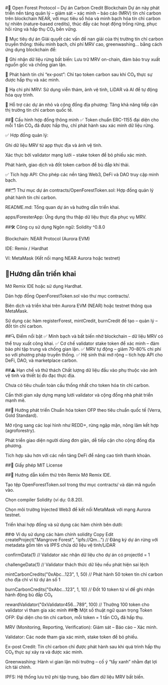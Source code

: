 #🌳 Open Forest Protocol – Dự án Carbon Credit Blockchain
Dự án này phát triển nền tảng quản lý – giám sát – xác minh – báo cáo (MRV) tín chỉ carbon trên blockchain NEAR, với mục tiêu số hóa và minh bạch hóa tín chỉ carbon tự nhiên (nature-based credits), thúc đẩy các hoạt động trồng rừng, phục hồi rừng và hấp thụ CO₂ bền vững.

🎯 Mục tiêu dự án
Giải quyết các vấn đề nan giải của thị trường tín chỉ carbon truyền thống: thiếu minh bạch, chi phí MRV cao, greenwashing… bằng cách ứng dụng blockchain để:

📌 Ghi nhận dữ liệu rừng bất biến: Lưu trữ MRV on-chain, đảm bảo truy xuất nguồn gốc và chống gian lận.

📌 Phát hành tín chỉ “ex-post”: Chỉ tạo token carbon sau khi CO₂ thực sự được hấp thụ và xác minh.

📌 Hạ chi phí MRV: Sử dụng viễn thám, ảnh vệ tinh, LiDAR và AI để tự động hóa quy trình.

📌 Hỗ trợ các dự án nhỏ và cộng đồng địa phương: Tăng khả năng tiếp cận thị trường tín chỉ carbon quốc tế.

##🔗 Cấu hình hợp đồng thông minh
✅ Token chuẩn ERC-1155 đại diện cho mỗi 1 tấn CO₂ đã được hấp thụ, chỉ phát hành sau xác minh dữ liệu rừng.

✅ Hợp đồng quản lý:

Ghi dữ liệu MRV từ app thực địa và ảnh vệ tinh.

Xác thực bởi validator mạng lưới – stake token để bỏ phiếu xác minh.

Phát hành, giao dịch và đốt token carbon để bù đắp khí thải.

✅ Tích hợp API: Cho phép các nền tảng Web3, DeFi và DAO truy cập minh bạch.

##🗂 Thư mục dự án
contracts/OpenForestToken.sol: Hợp đồng quản lý phát hành tín chỉ carbon.

README.md: Tổng quan dự án và hướng dẫn triển khai.

apps/ForesterApp: Ứng dụng thu thập dữ liệu thực địa phục vụ MRV.

##🛠 Công cụ sử dụng
Ngôn ngữ: Solidity ^0.8.0

Blockchain: NEAR Protocol (Aurora EVM)

IDE: Remix / Hardhat

Ví: MetaMask (Kết nối mạng NEAR Aurora hoặc testnet)

## 🔎Hướng dẫn triển khai
Mở Remix IDE hoặc sử dụng Hardhat.

Dán hợp đồng OpenForestToken.sol vào thư mục contracts/.

Biên dịch và triển khai trên Aurora EVM (NEAR) hoặc testnet thông qua MetaMask.

Sử dụng các hàm registerForest, mintCredit, burnCredit để tạo – quản lý – đốt tín chỉ carbon.

##🔍 Điểm nổi bật
✅ Minh bạch và bất biến nhờ blockchain – dữ liệu MRV có thể truy xuất công khai.
✅ Cơ chế validator stake token để xác minh – đảm bảo phi tập trung và chống gian lận.
✅ MRV tự động – giảm 70–80% chi phí so với phương pháp truyền thống.
✅ Hệ sinh thái mở rộng – tích hợp API cho DeFi, DAO, và marketplace carbon.

##⚠️ Hạn chế và thử thách
Chất lượng dữ liệu đầu vào phụ thuộc vào ảnh vệ tinh và thiết bị đo đạc thực địa.

Chưa có tiêu chuẩn toàn cầu thống nhất cho token hóa tín chỉ carbon.

Cần thời gian xây dựng mạng lưới validator và cộng đồng nhà phát triển mạnh mẽ.

##🚀 Hướng phát triển
Chuẩn hóa token OFP theo tiêu chuẩn quốc tế (Verra, Gold Standard).

Mở rộng sang các loại hình như REDD+, rừng ngập mặn, nông lâm kết hợp (agroforestry).

Phát triển giao diện người dùng đơn giản, dễ tiếp cận cho cộng đồng địa phương.

Tích hợp sâu hơn với các nền tảng DeFi để nâng cao tính thanh khoản.

##📄 Giấy phép
MIT License

##🧪 Hướng dẫn kiểm thử trên Remix
Mở Remix IDE.

Tạo tệp OpenForestToken.sol trong thư mục contracts/ và dán mã nguồn vào.

Chọn compiler Solidity (ví dụ: 0.8.20).

Chọn môi trường Injected Web3 để kết nối MetaMask với mạng Aurora testnet.

Triển khai hợp đồng và sử dụng các hàm chính bên dưới:

##⚙️ Ví dụ sử dụng các hàm chính
solidity
Copy
Edit
createProject("Mangrove Forest", "ipfs://Qm...")
// Đăng ký dự án rừng với metadata gồm tên và IPFS chứa dữ liệu vệ tinh/LiDAR

confirmData(1)
// Validator xác nhận dữ liệu cho dự án có projectId = 1

challengeData(1)
// Validator thách thức dữ liệu nếu phát hiện sai lệch

mintCarbonCredits("0xAbc...123", 1, 50)
// Phát hành 50 token tín chỉ carbon cho địa chỉ ví từ dự án số 1

burnCarbonCredits("0xAbc...123", 1, 10)
// Đốt 10 token từ ví để ghi nhận hành động bù đắp CO₂

rewardValidator("0xValidator456...789", 100)
// Thưởng 100 token cho validator vì tham gia xác minh
##📚 Một số thuật ngữ quan trọng
Token OFP: Đại diện cho tín chỉ carbon, mỗi token = 1 tấn CO₂ đã hấp thụ.

MRV (Monitoring, Reporting, Verification): Giám sát – Báo cáo – Xác minh.

Validator: Các node tham gia xác minh, stake token để bỏ phiếu.

Ex-post Credit: Tín chỉ carbon chỉ được phát hành sau khi quá trình hấp thụ CO₂ thực sự xảy ra và được xác minh.

Greenwashing: Hành vi gian lận môi trường – cố ý “tẩy xanh” nhằm đạt lợi ích tài chính.

IPFS: Hệ thống lưu trữ phi tập trung, bảo đảm dữ liệu MRV bất biến.

